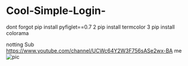 # Cool-Simple-Login-
dont forgot 
pip install pyfiglet==0.7 
                2 pip install termcolor 3 pip install colorama

notting
Sub https://www.youtube.com/channel/UCWc64Y2W3F756sASe2wx-BA me
![pic](https://user-images.githubusercontent.com/87349424/125382950-d0214780-e3c0-11eb-8fd6-6fd0983a6224.png)

